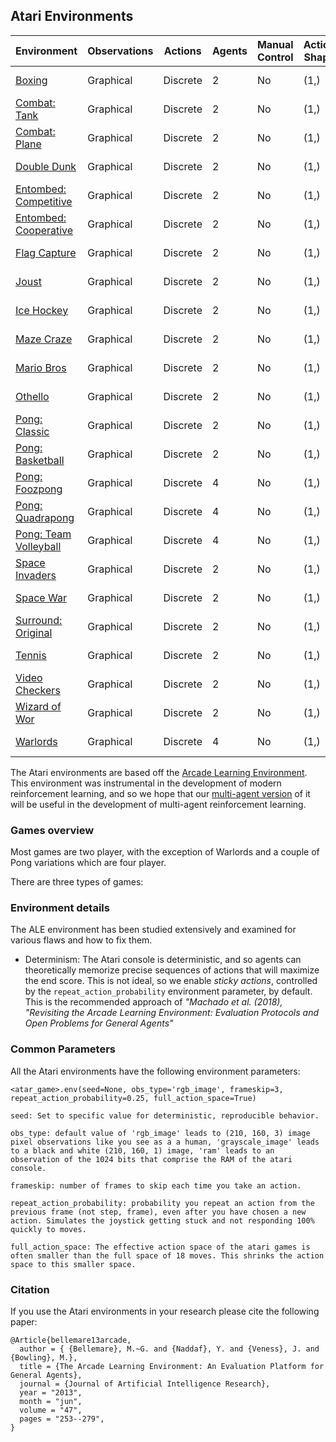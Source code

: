 ## Atari Environments

| Environment | Observations | Actions | Agents  | Manual Control | Action Shape | Action Values | Observation Shape | Observation Values | Num States |
|--------------|--------------|---------|---------|----------------|--------------|---------------|-------------------|--------------------|------------|
| [Boxing](atari/boxing.md)   | Graphical    | Discrete  | 2 | No      | (1,)    | [0,17]         | (210, 160, 3)         | (0,255)            | ?          |
| [Combat: Tank](atari/combat_tank.md)   | Graphical    | Discrete  | 2 | No      | (1,)    | [0,17]         | (210, 160, 3)         | (0,255)            | ?          |
| [Combat: Plane](atari/combat_plane.md)   | Graphical    | Discrete  | 2 | No      | (1,)    | [0,17]         | (210, 160, 3)         | (0,255)            | ?          |
| [Double Dunk](atari/double_dunk.md)   | Graphical    | Discrete  | 2 | No      | (1,)    | [0,17]         | (210, 160, 3)         | (0,255)            | ?          |
| [Entombed: Competitive](atari/entombed_competitive.md)   | Graphical    | Discrete  | 2 | No      | (1,)    | [0,17]         | (210, 160, 3)         | (0,255)            | ?          |
| [Entombed: Cooperative](atari/entombed_cooperative.md)   | Graphical    | Discrete  | 2 | No      | (1,)    | [0,17]         | (210, 160, 3)         | (0,255)            | ?          |
| [Flag Capture](atari/flag_capture.md)   | Graphical    | Discrete  | 2 | No      | (1,)    | [0,17]         | (210, 160, 3)         | (0,255)            | ?          |
| [Joust](atari/joust.md)   | Graphical    | Discrete  | 2 | No      | (1,)    | [0,17]         | (210, 160, 3)         | (0,255)            | ?          |
| [Ice Hockey](atari/ice_hockey.md)   | Graphical    | Discrete  | 2 | No      | (1,)    | [0,17]         | (210, 160, 3)         | (0,255)            | ?          |
| [Maze Craze](atari/maze_craze.md)   | Graphical    | Discrete  | 2 | No      | (1,)    | [0,17]         | (210, 160, 3)         | (0,255)            | ?          |
| [Mario Bros](atari/mario_bros.md)   | Graphical    | Discrete  | 2 | No      | (1,)    | [0,17]         | (210, 160, 3)         | (0,255)            | ?          |
| [Othello](atari/othello.md)   | Graphical    | Discrete  | 2 | No      | (1,)    | [0,17]         | (210, 160, 3)         | (0,255)            | ?          |
| [Pong: Classic](atari/pong_classic.md)   | Graphical    | Discrete  | 2 | No      | (1,)    | [0,17]         | (210, 160, 3)         | (0,255)            | ?          |
| [Pong: Basketball](atari/pong_basketball.md)   | Graphical    | Discrete  | 2 | No      | (1,)    | [0,17]         | (210, 160, 3)         | (0,255)            | ?          |
| [Pong: Foozpong](atari/pong_foozpong.md)   | Graphical    | Discrete  | 4 | No      | (1,)    | [0,17]         | (210, 160, 3)         | (0,255)            | ?          |
| [Pong: Quadrapong](atari/pong_quadrapong.md)   | Graphical    | Discrete  | 4 | No      | (1,)    | [0,17]         | (210, 160, 3)         | (0,255)            | ?          |
| [Pong: Team Volleyball](atari/pong_volleyball.md)   | Graphical    | Discrete  | 4 | No      | (1,)    | [0,17]         | (210, 160, 3)         | (0,255)            | ?          |
| [Space Invaders](atari/space_invaders.md)   | Graphical    | Discrete  | 2 | No      | (1,)    | [0,17]         | (210, 160, 3)         | (0,255)            | ?          |
| [Space War](atari/space_war.md)   | Graphical    | Discrete  | 2 | No      | (1,)    | [0,17]         | (210, 160, 3)         | (0,255)            | ?          |
| [Surround: Original](atari/surround.md)   | Graphical    | Discrete  | 2 | No      | (1,)    | [0,17]         | (210, 160, 3)         | (0,255)            | ?          |
| [Tennis](atari/tennis.md)   | Graphical    | Discrete  | 2 | No      | (1,)    | [0,17]         | (210, 160, 3)         | (0,255)            | ?          |
| [Video Checkers](atari/video_checkers.md)   | Graphical    | Discrete  | 2 | No      | (1,)    | [0,17]         | (210, 160, 3)         | (0,255)            | ?          |
| [Wizard of Wor](atari/wizard_of_wor.md)   | Graphical    | Discrete  | 2 | No      | (1,)    | [0,17]         | (210, 160, 3)         | (0,255)            | ?          |
| [Warlords](atari/warlords.md)   | Graphical    | Discrete  | 4 | No      | (1,)    | [0,17]         | (210, 160, 3)         | (0,255)            | ?          |


The Atari environments are based off the [Arcade Learning Environment](https://github.com/mgbellemare/Arcade-Learning-Environment). This environment was instrumental in the development of modern reinforcement learning, and so we hope that our [multi-agent version](https://github.com/PettingZoo-Team/Multi-Agent-ALE) of it will be useful in the development of multi-agent reinforcement learning.

### Games overview

Most games are two player, with the exception of Warlords and a couple of Pong variations which are four player.

There are three types of games:

### Environment details

The ALE environment has been studied extensively and examined for various flaws and how to fix them.  

* Determinism: The Atari console is deterministic, and so agents can theoretically memorize precise sequences of actions that will maximize the end score. This is not ideal, so we enable *sticky actions*, controlled by the `repeat_action_probability` environment parameter, by default. This is the recommended approach of  *"Machado et al. (2018), "Revisiting the Arcade Learning Environment: Evaluation Protocols and Open Problems for General Agents"*


### Common Parameters

All the Atari environments have the following environment parameters:

```
<atar_game>.env(seed=None, obs_type='rgb_image', frameskip=3, repeat_action_probability=0.25, full_action_space=True)
```

```
seed: Set to specific value for deterministic, reproducible behavior.

obs_type: default value of 'rgb_image' leads to (210, 160, 3) image pixel observations like you see as a a human, 'grayscale_image' leads to a black and white (210, 160, 1) image, 'ram' leads to an observation of the 1024 bits that comprise the RAM of the atari console.

frameskip: number of frames to skip each time you take an action.

repeat_action_probability: probability you repeat an action from the previous frame (not step, frame), even after you have chosen a new action. Simulates the joystick getting stuck and not responding 100% quickly to moves.

full_action_space: The effective action space of the atari games is often smaller than the full space of 18 moves. This shrinks the action space to this smaller space.
```

### Citation

If you use the Atari environments in your research please cite the following paper:

```
@Article{bellemare13arcade,
  author = { {Bellemare}, M.~G. and {Naddaf}, Y. and {Veness}, J. and {Bowling}, M.},
  title = {The Arcade Learning Environment: An Evaluation Platform for General Agents},
  journal = {Journal of Artificial Intelligence Research},
  year = "2013",
  month = "jun",
  volume = "47",
  pages = "253--279",
}
```
